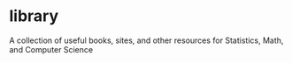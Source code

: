 # library
A collection of useful books, sites, and other resources for Statistics, Math, and Computer Science
